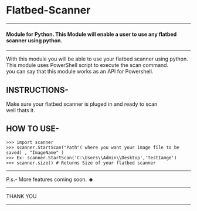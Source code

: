 # Flatbed-Scanner


--------------------------------------------------------------------------------------------------- 
   #### Module for Python. This Module will enable a user to use any flatbed scanner using python.

---------------------------------------------------------------------------------------------------


With this module you will be able to use your flatbed scanner using python.                       
This module uses PowerShell script to execute the scan command.                          
you can say that this module works as an API for Powershell.                


## INSTRUCTIONS-

Make sure your flatbed scanner is pluged in and ready to scan                                                  
well thats it.


## HOW TO USE-
    ‎>>> import scanner                                                   
    ‎>>> scanner.StartScan("Path"( where you want your image file to be saved) , "ImageName" )                     
    ‎>>> Ex- scanner.StartScan('C:\Users\\Admin\\Desktop','TestIamge') 
    ‎>>> scanner.size() # Returns Size of your flatbed scanner



---------------------------------------------------------------------------------------------------

P.s.- More features coming soon. ☻

---------------------------------------------------------------------------------------------------


 THANK YOU

---------------------------------------------------------------------------------------------------
